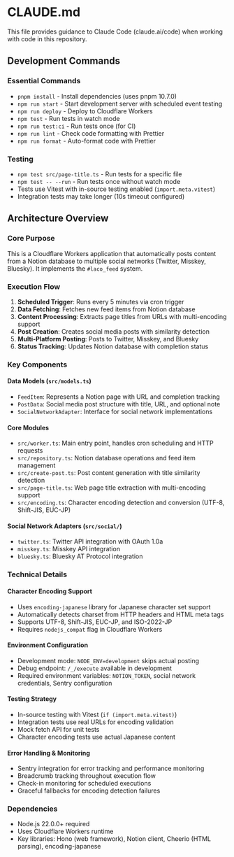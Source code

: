# CLAUDE.md

This file provides guidance to Claude Code (claude.ai/code) when working with code in this repository.

## Development Commands

### Essential Commands
- `pnpm install` - Install dependencies (uses pnpm 10.7.0)
- `npm run start` - Start development server with scheduled event testing
- `npm run deploy` - Deploy to Cloudflare Workers
- `npm test` - Run tests in watch mode
- `npm run test:ci` - Run tests once (for CI)
- `npm run lint` - Check code formatting with Prettier
- `npm run format` - Auto-format code with Prettier

### Testing
- `npm test src/page-title.ts` - Run tests for a specific file
- `npm test -- --run` - Run tests once without watch mode
- Tests use Vitest with in-source testing enabled (`import.meta.vitest`)
- Integration tests may take longer (10s timeout configured)

## Architecture Overview

### Core Purpose
This is a Cloudflare Workers application that automatically posts content from a Notion database to multiple social networks (Twitter, Misskey, Bluesky). It implements the `#laco_feed` system.

### Execution Flow
1. **Scheduled Trigger**: Runs every 5 minutes via cron trigger
2. **Data Fetching**: Fetches new feed items from Notion database
3. **Content Processing**: Extracts page titles from URLs with multi-encoding support
4. **Post Creation**: Creates social media posts with similarity detection
5. **Multi-Platform Posting**: Posts to Twitter, Misskey, and Bluesky
6. **Status Tracking**: Updates Notion database with completion status

### Key Components

#### Data Models (`src/models.ts`)
- `FeedItem`: Represents a Notion page with URL and completion tracking
- `PostData`: Social media post structure with title, URL, and optional note
- `SocialNetworkAdapter`: Interface for social network implementations

#### Core Modules
- `src/worker.ts`: Main entry point, handles cron scheduling and HTTP requests
- `src/repository.ts`: Notion database operations and feed item management
- `src/create-post.ts`: Post content generation with title similarity detection
- `src/page-title.ts`: Web page title extraction with multi-encoding support
- `src/encoding.ts`: Character encoding detection and conversion (UTF-8, Shift-JIS, EUC-JP)

#### Social Network Adapters (`src/social/`)
- `twitter.ts`: Twitter API integration with OAuth 1.0a
- `misskey.ts`: Misskey API integration
- `bluesky.ts`: Bluesky AT Protocol integration

### Technical Details

#### Character Encoding Support
- Uses `encoding-japanese` library for Japanese character set support
- Automatically detects charset from HTTP headers and HTML meta tags
- Supports UTF-8, Shift-JIS, EUC-JP, and ISO-2022-JP
- Requires `nodejs_compat` flag in Cloudflare Workers

#### Environment Configuration
- Development mode: `NODE_ENV=development` skips actual posting
- Debug endpoint: `/_/execute` available in development
- Required environment variables: `NOTION_TOKEN`, social network credentials, Sentry configuration

#### Testing Strategy
- In-source testing with Vitest (`if (import.meta.vitest)`)
- Integration tests use real URLs for encoding validation
- Mock fetch API for unit tests
- Character encoding tests use actual Japanese content

#### Error Handling & Monitoring
- Sentry integration for error tracking and performance monitoring
- Breadcrumb tracking throughout execution flow
- Check-in monitoring for scheduled executions
- Graceful fallbacks for encoding detection failures

### Dependencies
- Node.js 22.0.0+ required
- Uses Cloudflare Workers runtime
- Key libraries: Hono (web framework), Notion client, Cheerio (HTML parsing), encoding-japanese